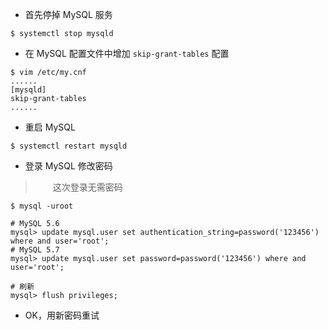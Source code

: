 * 首先停掉 MySQL 服务

```
$ systemctl stop mysqld
```

* 在 MySQL 配置文件中增加 `skip-grant-tables` 配置

```
$ vim /etc/my.cnf
......
[mysqld]
skip-grant-tables
......
```

* 重启 MySQL

```
$ systemctl restart mysqld
```

* 登录 MySQL 修改密码

>　　这次登录无需密码

```
$ mysql -uroot

# MySQL 5.6
mysql> update mysql.user set authentication_string=password('123456') where and user='root';
# MySQL 5.7
mysql> update mysql.user set password=password('123456') where and user='root';

# 刷新
mysql> flush privileges;
```

* OK，用新密码重试

